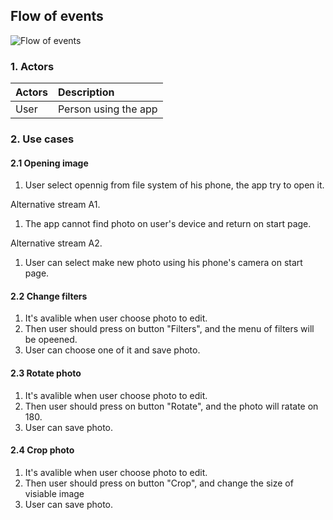 
## Flow of events

![Flow of events](https://github.com/B1nvoker/-photo_editor/blob/master/docs/UseCaseDiagram/Usecasediagram.png)

### 1. Actors

| Actors | Description |
|:--|:--|
| User | Person using the app |

### 2. Use cases
#### 2.1 Opening image
1. User select opennig from file system of his phone, the app try to open it.

Alternative stream A1.
1. The app cannot find photo on user's device and return on start page.

Alternative stream A2.
1. User can select make new photo using his phone's camera on start page.
#### 2.2 Change filters
1. It's avalible when user choose photo to edit.
2. Then user should press on button "Filters", and the menu of filters will be opeened.
3. User can choose one of it and save photo.
#### 2.3 Rotate photo
1. It's avalible when user choose photo to edit.
2. Then user should press on button "Rotate", and the photo will ratate on 180.
3. User can save photo.
#### 2.4 Crop photo
1. It's avalible when user choose photo to edit.
2. Then user should press on button "Crop", and change the size of visiable image
3. User can save photo.
